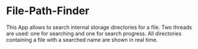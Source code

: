 # File-Path-Finder

This App allows to search internal storage directories for a file. Two threads are used: one for searching and one for search progress. All directories containing a file with a searched name are shown in real time.
